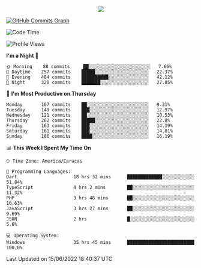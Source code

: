 <p align="center">
  <a href="http://www.github.com/thevacs">
    <img src="https://github-readme-streak-stats.herokuapp.com/?user=thevacs&stroke=ffffff&background=1c1917&ring=0891b2&fire=0891b2&currStreakNum=ffffff&currStreakLabel=0891b2&sideNums=ffffff&sideLabels=ffffff&dates=ffffff&hide_border=true" />
  </a>
  
  <a href="http://www.github.com/thevacs"><img src="https://activity-graph.herokuapp.com/graph?username=thevacs&bg_color=1c1917&color=ffffff&line=0891b2&point=ffffff&area_color=1c1917&area=true&hide_border=true&custom_title=GitHub%20Commits%20Graph" alt="GitHub Commits Graph" /></a>
  
  <!--START_SECTION:waka-->
![Code Time](http://img.shields.io/badge/Code%20Time-0%20secs-blue)

![Profile Views](http://img.shields.io/badge/Profile%20Views-30-blue)

**I'm a Night 🦉** 

```text
🌞 Morning    88 commits     ██░░░░░░░░░░░░░░░░░░░░░░░   7.66% 
🌆 Daytime    257 commits    █████░░░░░░░░░░░░░░░░░░░░   22.37% 
🌃 Evening    484 commits    ██████████░░░░░░░░░░░░░░░   42.12% 
🌙 Night      320 commits    ███████░░░░░░░░░░░░░░░░░░   27.85%

```
📅 **I'm Most Productive on Thursday** 

```text
Monday       107 commits    ██░░░░░░░░░░░░░░░░░░░░░░░   9.31% 
Tuesday      149 commits    ███░░░░░░░░░░░░░░░░░░░░░░   12.97% 
Wednesday    121 commits    ██░░░░░░░░░░░░░░░░░░░░░░░   10.53% 
Thursday     262 commits    █████░░░░░░░░░░░░░░░░░░░░   22.8% 
Friday       163 commits    ███░░░░░░░░░░░░░░░░░░░░░░   14.19% 
Saturday     161 commits    ███░░░░░░░░░░░░░░░░░░░░░░   14.01% 
Sunday       186 commits    ████░░░░░░░░░░░░░░░░░░░░░   16.19%

```


📊 **This Week I Spent My Time On** 

```text
⌚︎ Time Zone: America/Caracas

💬 Programming Languages: 
Dart                     18 hrs 32 mins      █████████████░░░░░░░░░░░░   51.84% 
TypeScript               4 hrs 2 mins        ██░░░░░░░░░░░░░░░░░░░░░░░   11.32% 
PHP                      3 hrs 48 mins       ██░░░░░░░░░░░░░░░░░░░░░░░   10.63% 
JavaScript               3 hrs 27 mins       ██░░░░░░░░░░░░░░░░░░░░░░░   9.69% 
JSON                     2 hrs               █░░░░░░░░░░░░░░░░░░░░░░░░   5.6%

💻 Operating System: 
Windows                  35 hrs 45 mins      █████████████████████████   100.0%

```


 Last Updated on 15/06/2022 18:40:37 UTC
<!--END_SECTION:waka-->
</p>
